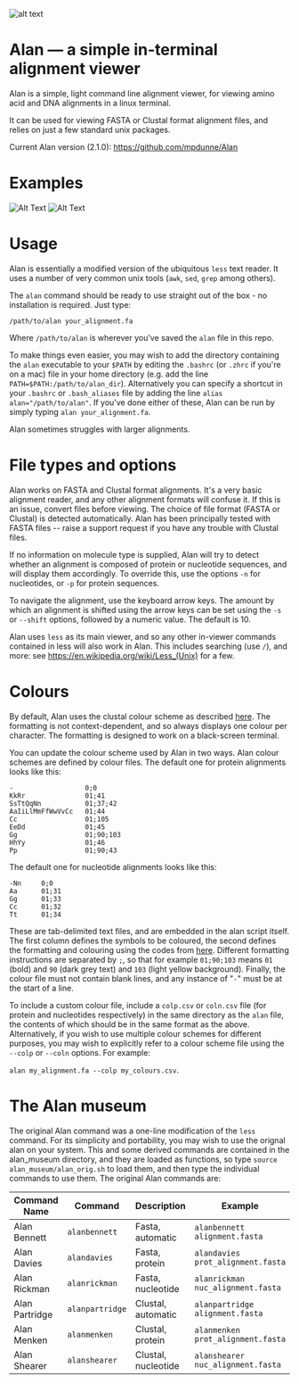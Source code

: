 ![alt text](http://empede.co.uk/imgrepos/Alan_head.png? "Alan header")


# Alan — a simple in-terminal alignment viewer

Alan is a simple, light command line alignment viewer, for viewing amino acid and DNA alignments in a linux terminal.

It can be used for viewing FASTA or Clustal format alignment files, and relies on just a few standard unix packages.

Current Alan version (2.1.0): https://github.com/mpdunne/Alan


Examples
=====

![Alt Text](http://empede.co.uk/imgrepos/aa.png "Alan Davies")
![Alt Text](http://empede.co.uk/imgrepos/cds.png "Alan Rickman")


Usage
=====

Alan is essentially a modified version of the ubiquitous ```less``` text reader. It uses a number of very common unix tools (```awk```, ```sed```, ```grep``` among others).

The ```alan``` command should be ready to use straight out of the box - no installation is required. Just type:

```/path/to/alan your_alignment.fa```

Where ```/path/to/alan``` is wherever you've saved the `alan` file in this repo.

To make things even easier, you may wish to add the directory containing the ```alan``` executable to your ```$PATH``` by editing the ```.bashrc``` (or ```.zhrc``` if you're on a mac) file in your home directory (e.g. add the line ```PATH=$PATH:/path/to/alan_dir```). Alternatively you can specify a shortcut in your ```.bashrc``` or ```.bash_aliases``` file by adding the line ```alias alan="/path/to/alan"```. If you've done either of these, Alan can be run by simply typing ```alan your_alignment.fa```.

Alan sometimes struggles with larger alignments.

File types and options
======================

Alan works on FASTA and Clustal format alignments. It's a very basic alignment reader, and any other alignment formats will confuse it. If this is an issue, convert files before viewing. The choice of file format (FASTA or Clustal) is detected automatically. Alan has been principally tested with FASTA files -- raise a support request if you have any trouble with Clustal files.

If no information on molecule type is supplied, Alan will try to detect whether an alignment is composed of protein or nucleotide sequences, and will display them accordingly. To override this, use the options ```-n``` for nucleotides, or ```-p``` for protein sequences.

To navigate the alignment, use the keyboard arrow keys. The amount by which an alignment is shifted using the arrow keys can be set using the ```-s``` or ```--shift``` options, followed by a numeric value. The default is 10.

Alan uses ```less``` as its main viewer, and so any other in-viewer commands contained in less will also work in Alan. This includes searching (use ```/```), and more: see https://en.wikipedia.org/wiki/Less_(Unix) for a few.

Colours
=======
By default, Alan uses the clustal colour scheme as described [here](http://www.jalview.org/help/html/colourSchemes/clustal.html). The formatting is not context-dependent, and so always displays one colour per character. The formatting is designed to work on a black-screen terminal.

You can update the colour scheme used by Alan in two ways. Alan colour schemes are defined by colour files. The default one for protein alignments looks like this:

```
-                  0;0
KkRr               01;41
SsTtQqNn           01;37;42
AaIiLlMmFfWwVvCc   01;44
Cc                 01;105
EeDd               01;45
Gg                 01;90;103
HhYy               01;46
Pp                 01;90;43
```

The default one for nucleotide alignments looks like this:

```
-Nn     0;0
Aa      01;31
Gg      01;33
Cc      01;32
Tt      01;34
```

These are tab-delimited text files, and are embedded in the alan script itself. The first column defines the symbols to be coloured, the second defines the formatting and colouring using the codes from [here](http://misc.flogisoft.com/bash/tip_colors_and_formatting). Different formatting instructions are separated by ```;```, so that for example ```01;90;103``` means ```01``` (bold) and ```90``` (dark grey text) and ```103``` (light yellow background). Finally, the colour file must not contain blank lines, and any instance of "```-```" must be at the start of a line.

To include a custom colour file, include a ```colp.csv``` or ```coln.csv``` file (for protein and nucleotides respectively) in the same directory as the ```alan``` file, the contents of which should be in the same format as the above. Alternatively, if you wish to use multiple colour schemes for different purposes, you may wish to explicitly refer to a colour scheme file using the ```--colp``` or ```--coln``` options. For example:

```alan my_alignment.fa --colp my_colours.csv```. 


The Alan museum
===============

The original Alan command was a one-line modification of the ```less ``` command. For its simplicity and portability, you may wish to use the orignal alan on your system. This and some derived commands are contained in the alan_museum directory, and they are loaded as functions, so type ```source alan_museum/alan_orig.sh``` to load them, and then type the individual commands to use them. The original Alan commands are:


| Command Name   | Command         | Description           | Example                               |
|----------------|-----------------|-----------------------| --------------------------------------|
| Alan Bennett   | `alanbennett`   | Fasta, automatic      | ```alanbennett alignment.fasta```     |
| Alan Davies    | `alandavies`    | Fasta, protein        | ```alandavies prot_alignment.fasta``` |
| Alan Rickman   | `alanrickman`   | Fasta, nucleotide     | ```alanrickman nuc_alignment.fasta``` |
| Alan Partridge | `alanpartridge` | Clustal, automatic    | ```alanpartridge alignment.fasta```   |
| Alan Menken    | `alanmenken`    | Clustal, protein      | ```alanmenken prot_alignment.fasta``` |
| Alan Shearer   | `alanshearer`   | Clustal, nucleotide   | ```alanshearer nuc_alignment.fasta``` |
